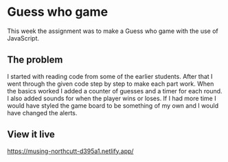 # Guess who game

This week the assignment was to make a Guess who game with the use of JavaScript.

## The problem

I started with reading code from some of the earlier students. After that I went through the given code step by step to make each part work. When the basics worked I added a counter of guesses and a timer for each round. I also added sounds for when the player wins or loses. If I had more time I would have styled the game board to be something of my own and I would have changed the alerts. 

## View it live

https://musing-northcutt-d395a1.netlify.app/
